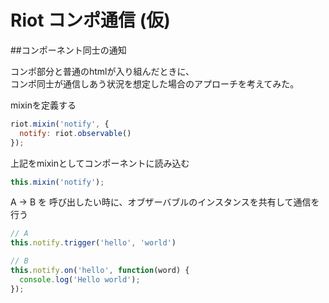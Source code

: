 # Riot コンポ通信 (仮)


##コンポーネント同士の通知

コンポ部分と普通のhtmlが入り組んだときに、  
コンポ同士が通信しあう状況を想定した場合のアプローチを考えてみた。

mixinを定義する

```js
riot.mixin('notify', {
  notify: riot.observable()
});
```

上記をmixinとしてコンポーネントに読み込む  
```js
this.mixin('notify');
````

A -> B を 呼び出したい時に、オブザーバブルのインスタンスを共有して通信を行う
```js
// A
this.notify.trigger('hello', 'world')

// B
this.notify.on('hello', function(word) {
  console.log('Hello world');
});

```